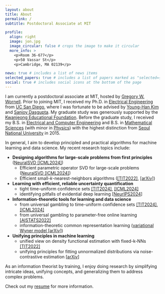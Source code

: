 ```yaml
---
layout: about
title: About
permalink: /
subtitle: Postdoctoral Associate at MIT

profile:
  align: right
  image: jon.jpg
  image_circular: false # crops the image to make it circular
  more_info: >
    <p>Room 36-677</p>
    <p>50 Vassar St</p>
    <p>Cambridge, MA 02139</p>

news: true # includes a list of news items
selected_papers: true # includes a list of papers marked as "selected={true}"
social: true # includes social icons at the bottom of the page
---
```


[//]: # '[//]: <span style="font-weight:bold"><mark>'
[//]: # "[//]: "
[//]: # "[//]: </mark></span>"

I am currently a postdoctoral associate at MIT, hosted by [Gregory W. Wornell](http://allegro.mit.edu/~gww/).
Prior to joining MIT, I received my Ph.D. in [Electrical Engineering](https://ece.ucsd.edu/) from [UC San Diego](https://ucsd.edu/),
where I was fortunate to be advised by [Young-Han Kim](https://web.eng.ucsd.edu/~yhk/) and [Sanjoy Dasgupta](https://cseweb.ucsd.edu/~dasgupta/).
My graduate study was generously supported by the [Kwanjeong Educational Foundation](http://www.ikef.or.kr/).
Before the graduate study, I received my B.S. in [Electrical and Computer Engineering](https://ece.snu.ac.kr/en) and B.S. in [Mathematical Sciences](https://www.math.snu.ac.kr/) (with minor in [Physics](https://physics.snu.ac.kr/en)) with the highest distinction from [Seoul National University](https://en.snu.ac.kr) in 2015.

In general, I aim to develop principled and practical algorithms for machine learning and data science.
My recent research topics include:

- **Designing algorithms for large-scale problems from first principles** ([NeuralSVD [ICML2024]](http://arxiv.org/abs/2402.03655))
  - Efficient parametric operator SVD for large-scale problems ([NeuralSVD [ICML2024]](http://arxiv.org/abs/2402.03655))
  - Efficient small-$k$-nearest-neighbors algorithms ([[TIT2022]](http://arxiv.org/abs/1805.08342), [[arXiv]](http://arxiv.org/abs/2202.02464))
- **Learning with efficient, reliable uncertainty quantification** 
  - tight time-uniform confidence sets [[TIT2024]](http://arxiv.org/abs/2207.12382), [[ICML2024]](http://arxiv.org/abs/2402.03683)
  - identifying pitfalls of evidential deep learning [[NeurIPS2024](http://arxiv.org/abs/2402.06160)]
- **Information-theoretic tools for learning and data science**
  - from universal gambling to time-uniform confidence sets [[TIT2024]](http://arxiv.org/abs/2207.12382), [[ICML2024]](http://arxiv.org/abs/2402.03683)
  - from universal gambling to parameter-free online learning [[AISTATS2022]](http://arxiv.org/abs/2202.02406)
  - information-theoretic common representation learning ([variational Wyner model [arXiv]](http://arxiv.org/abs/1905.10945))
- **Unifying principles in machine learning**
  - unified view on density functional estimation with fixed-k-NNs [[TIT2022]](http://arxiv.org/abs/1805.08342)
  - unifying principles for fitting unnormalized distributions via noise-contrastive estimation [[arXiv](http://arxiv.org/abs/2409.18209)]

As an information theorist by training, I enjoy doing research by simplifying intricate ideas, unifying concepts, and generalizing them to address complex problems.

Check out my [resume](/resume) for more information.
